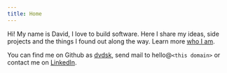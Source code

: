 ```yaml
---
title: Home
---
```


Hi! My name is David, I love to build software. Here I share my ideas, side projects and the things I found out along the way. Learn more [who I am](/about/).

You can find me on Github as [dvdsk](https://github.com/dvdsk), send mail to hello@`<this domain>` or contact me on [LinkedIn](https://www.linkedin.com/in/david-k-6a57771a1/). 
